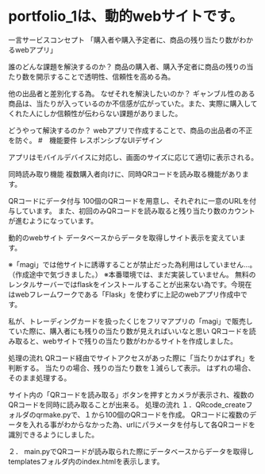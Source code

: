 # portfolio_1は、動的webサイトです。
一言サービスコンセプト
「購入者や購入予定者に、商品の残り当たり数がわかるwebアプリ」

誰のどんな課題を解決するのか？
商品の購入者、購入予定者に商品の残りの当たり数を開示することで透明性、信頼性を高める為。

他の出品者と差別化する為。
なぜそれを解決したいのか？
ギャンブル性のある商品は、当たりが入っているのか不信感が広がっていた。また、実際に購入してくれた人にしか信頼性が伝わらない課題がありました。

どうやって解決するのか？
webアプリで作成することで、商品の出品者の不正を防ぐ。
#　機能要件
レスポンシブなUIデザイン

アプリはモバイルデバイスに対応し、画面のサイズに応じて適切に表示される。

同時読み取り機能
複数購入者向けに、同時QRコードを読み取る機能があります。

QRコードにデータ付与
100個のQRコードを用意し、それぞれに一意のURLを付与しています。
また、初回のみQRコードを読み取ると残り当たり数のカウントが進むようになっています。

動的のwebサイト
データベースからデータを取得しサイト表示を変えています。

※「magi」では他サイトに誘導することが禁止だった為利用はしていません…。（作成途中で気づきました。）
※本番環境では、まだ実装していません。
無料のレンタルサーバーではflaskをインストールすることが出来ない為です。今現在はwebフレームワークである「Flask」を使わずに上記のwebアプリ作成中です。

私が、トレーディングカードを扱ったくじをフリマアプリの「magi」で販売していた際に、購入者にも残りの当たり数が見えればいいなと思い
QRコードを読み取ると、webサイトで残りの当たり数がわかるサイトを作成しました。


処理の流れ
QRコード経由でサイトアクセスがあった際に「当たりかはずれ」を判断する。
当たりの場合、残りの当たり数を１減らして表示。
はずれの場合、そのまま処理する。

サイト内の「QRコードを読み取る」ボタンを押すとカメラが表示され、複数のQRコードを同時に読み取ることが出来る。
処理の流れ
１．QRcode_createフォルダのqrmake.pyで、１から100個のQRコードを作成。
QRコードに複数のデータを入れる事がわからなかった為、urlにパラメータを付与して各QRコードを識別できるようにしました。

２．
main.pyでQRコードが読み取られた際にデータベースからデータを取得しtemplatesフォルダ内のindex.htmlを表示します。
